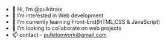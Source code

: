 - 👋 Hi, I’m @pulkitraix
- 👀 I’m interested in Web development
- 🌱 I’m currently learning Front-End(HTML,CSS & JavaScript)
- 💞️ I’m looking to collaborate on web projects
- 📫 contact - pulkitonwork@gmail.com 

<!---
pulkitraix/pulkitraix is a ✨ special ✨ repository because its `README.md` (this file) appears on your GitHub profile.
You can click the Preview link to take a look at your changes.
--->
